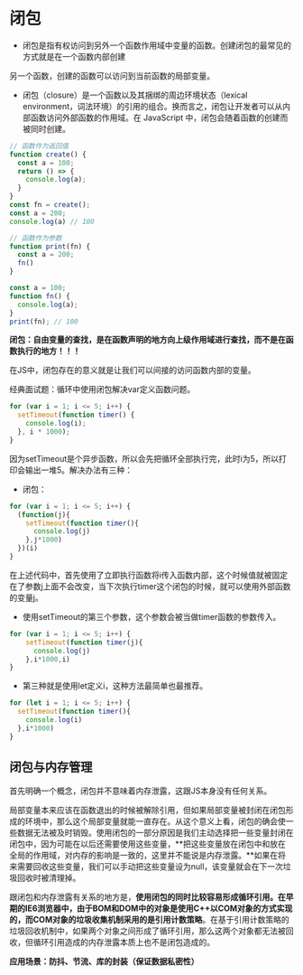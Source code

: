 # 闭包

- 闭包是指有权访问到另外一个函数作用域中变量的函数。创建闭包的最常见的方式就是在一个函数内部创建

另一个函数，创建的函数可以访问到当前函数的局部变量。

- 闭包（closure）是一个函数以及其捆绑的周边环境状态（lexical environment，词法环境）的引用的组合。换而言之，闭包让开发者可以从内部函数访问外部函数的作用域。在 JavaScript 中，闭包会随着函数的创建而被同时创建。

```javascript
// 函数作为返回值
function create() {
  const a = 100;
  return () => {
    console.log(a);
  }
}
const fn = create();
const a = 200;
console.log(a) // 100

// 函数作为参数
function print(fn) {
  const a = 200;
  fn()
}

const a = 100;
function fn() {
  console.log(a);
}
print(fn); // 100
```

**闭包：自由变量的查找，是在函数声明的地方向上级作用域进行查找，而不是在函数执行的地方！！！**

在JS中，闭包存在的意义就是让我们可以间接的访问函数内部的变量。

经典面试题：循环中使用闭包解决var定义函数问题。

```javascript
for (var i = 1; i <= 5; i++) {
  setTimeout(function timer() {
    console.log(i);
  }, i * 1000);
}
```

因为setTimeout是个异步函数，所以会先把循环全部执行完，此时i为5，所以打印会输出一堆5。解决办法有三种：

- 闭包：

```javascript
for (var i = 1; i <= 5; i++) {
  (function(j){
    setTimeout(function timer(){
      console.log(j)
    },j*1000)
  })(i)
}
```

在上述代码中，首先使用了立即执行函数将i传入函数内部，这个时候值就被固定在了参数j上面不会改变，当下次执行timer这个闭包的时候，就可以使用外部函数的变量j。

- 使用setTimeout的第三个参数，这个参数会被当做timer函数的参数传入。

```javascript
for (var i = 1; i <= 5; i++) {
    setTimeout(function timer(j){
      console.log(j)
    },i*1000,i)
}
```

- 第三种就是使用let定义i，这种方法最简单也最推荐。

```javascript
for (let i = 1; i <= 5; i++) {
  setTimeout(function timer(){
    console.log(i)
  },i*1000)
}
```

## 闭包与内存管理

首先明确一个概念，闭包并不意味着内存泄露，这跟JS本身没有任何关系。

局部变量本来应该在函数退出的时候被解除引用，但如果局部变量被封闭在闭包形成的环境中，那么这个局部变量就能一直存在。从这个意义上看，闭包的确会使一些数据无法被及时销毁。使用闭包的一部分原因是我们主动选择把一些变量封闭在闭包中，因为可能在以后还需要使用这些变量，**把这些变量放在闭包中和放在全局的作用域，对内存的影响是一致的，这里并不能说是内存泄露。**如果在将来需要回收这些变量，我们可以手动把这些变量设为null，该变量就会在下一次垃圾回收时被清理掉。

跟闭包和内存泄露有关系的地方是，**使用闭包的同时比较容易形成循环引用。**在早期的IE6浏览器中，由于BOM和DOM中的对象是使用C++以COM对象的方式实现的，而COM对象的垃圾收集机制采用的是**引用计数策略**。在基于引用计数策略的垃圾回收机制中，如果两个对象之间形成了循环引用，那么这两个对象都无法被回收，但循环引用造成的内存泄露本质上也不是闭包造成的。

**应用场景：防抖、节流、库的封装（保证数据私密性）**
